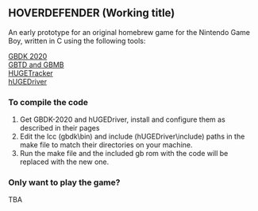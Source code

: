## HOVERDEFENDER (Working title)

An early prototype for an original homebrew game for the Nintendo Game Boy, written in C using the following tools:

[GBDK 2020](https://github.com/gbdk-2020/gbdk-2020) <br />
[GBTD and GBMB](https://github.com/gbdk-2020/GBTD_GBMB) <br />
[HUGETracker](https://nickfa.ro/index.php/HUGETracker) <br />
[hUGEDriver](https://github.com/SuperDisk/hUGEDriver) <br />

### To compile the code

1. Get GBDK-2020 and hUGEDriver, install and configure them as described in their pages
2. Edit the lcc (gbdk\bin) and include (hUGEDriver\include) paths in the make file to match their directories on your machine.
3. Run the make file and the included gb rom with the code will be replaced with the new one.

### Only want to play the game?

TBA
